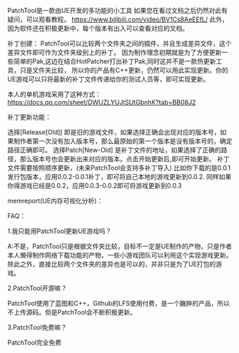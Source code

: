 PatchTool是一款由UE开发的多功能的小工具
如果您在看过文档之后仍然对此有疑问，可以观看教程。
https://www.bilibili.com/video/BV1Cs8AeEEfL/
此外，因为软件还在积极更新中，每个版本有出入可以查看对应的文档。

补丁创建：
PatchTool可以比较两个文件夹之间的插件，并且生成差异文件，这个差异文件即可作为文件夹级别上的补丁。
因为制作理念初期就是为了方便更新一些简单的Pak,这边在结合HotPatcher打出补丁Pak,同时这并不是一款热更新工具，只是文件夹比较，
所以你的产品有C++更新，仍然可以用此实现更新。你的UE游戏可以只将最新的补丁文件传递给你的测试人员等，即可实现更新。

本人的单机游戏采用了这种方式：https://docs.qq.com/sheet/DWUZLYUJtSUtGbnhK?tab=BB08J2

补丁更新功能：

选择[Release[Old]] 即是旧的游戏文件，如果选择正确会出现对应的版本号，如果制作者第一次没有加入版本号，那么最原始的第一个版本是没有版本号的，确定路径正确即可。
选择Patch[New-Old] 是补丁文件的地址，如果选择了正确的路径，那么版本号也会更新出来对应的版本。点击开始更新后,即可开始更新。
补丁文件需要按照顺序更新，(未来PatchTool会支持多补丁导入)
比如你下载的是0.0.1发行包版本，应用0.0.2-0.0.1补丁，即可将自己本地的游戏更新到0.0.2.
同样如果你得游戏已经是0.0.2，应用0.0.3-0.0.2即可将游戏更新到0.0.3

memreport(UE内存可视化分析)：


FAQ：

1.我只能用PatchTool更新UE游戏吗？

A:不是，PatchTool只是根据文件夹比较，目标不一定是UE制作的产物，只是作者本人懒得制作网络下载功能的产物，一些小游戏团队可以利用这个实现游戏更新。
除此之外，直接比较两个文件夹的差异也是可以的，并非只是为了UE打包的游戏。

2.PatchTool开源嘛？

PatchTool使用了蓝图和C++，Github的LFS使用付费，是一个臃肿的产品，所以不上传源码。但是PatchTool会不断积极更新。

3.PatchTool免费嘛？

PatchTool完全免费
